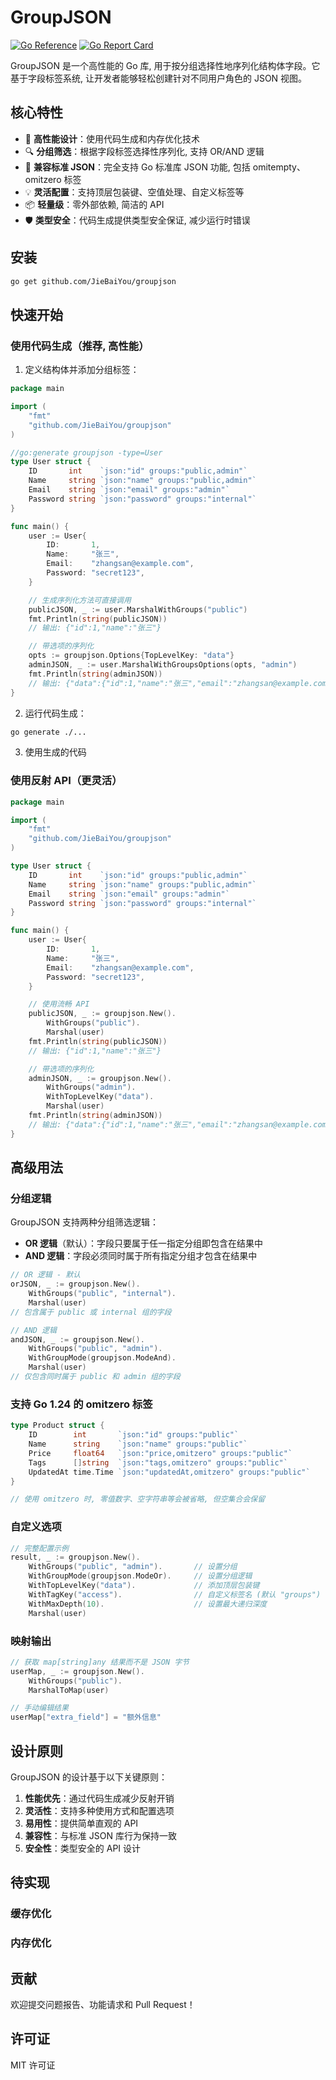 # GroupJSON

[![Go Reference](https://pkg.go.dev/badge/github.com/JieBaiYou/groupjson.svg)](https://pkg.go.dev/github.com/JieBaiYou/groupjson)
[![Go Report Card](https://goreportcard.com/badge/github.com/JieBaiYou/groupjson)](https://goreportcard.com/report/github.com/JieBaiYou/groupjson)

GroupJSON 是一个高性能的 Go 库, 用于按分组选择性地序列化结构体字段。它基于字段标签系统, 让开发者能够轻松创建针对不同用户角色的 JSON 视图。

## 核心特性

- 🚀 **高性能设计**：使用代码生成和内存优化技术
- 🔍 **分组筛选**：根据字段标签选择性序列化, 支持 OR/AND 逻辑
- 🔄 **兼容标准 JSON**：完全支持 Go 标准库 JSON 功能, 包括 omitempty、omitzero 标签
- 💡 **灵活配置**：支持顶层包装键、空值处理、自定义标签等
- 📦 **轻量级**：零外部依赖, 简洁的 API
- 🛡️ **类型安全**：代码生成提供类型安全保证, 减少运行时错误

## 安装

```bash
go get github.com/JieBaiYou/groupjson
```

## 快速开始

### 使用代码生成（推荐, 高性能）

1. 定义结构体并添加分组标签：

```go
package main

import (
    "fmt"
    "github.com/JieBaiYou/groupjson"
)

//go:generate groupjson -type=User
type User struct {
    ID       int    `json:"id" groups:"public,admin"`
    Name     string `json:"name" groups:"public,admin"`
    Email    string `json:"email" groups:"admin"`
    Password string `json:"password" groups:"internal"`
}

func main() {
    user := User{
        ID:       1,
        Name:     "张三",
        Email:    "zhangsan@example.com",
        Password: "secret123",
    }

    // 生成序列化方法可直接调用
    publicJSON, _ := user.MarshalWithGroups("public")
    fmt.Println(string(publicJSON))
    // 输出: {"id":1,"name":"张三"}

    // 带选项的序列化
    opts := groupjson.Options{TopLevelKey: "data"}
    adminJSON, _ := user.MarshalWithGroupsOptions(opts, "admin")
    fmt.Println(string(adminJSON))
    // 输出: {"data":{"id":1,"name":"张三","email":"zhangsan@example.com"}}
}
```

2. 运行代码生成：

```bash
go generate ./...
```

3. 使用生成的代码

### 使用反射 API（更灵活）

```go
package main

import (
    "fmt"
    "github.com/JieBaiYou/groupjson"
)

type User struct {
    ID       int    `json:"id" groups:"public,admin"`
    Name     string `json:"name" groups:"public,admin"`
    Email    string `json:"email" groups:"admin"`
    Password string `json:"password" groups:"internal"`
}

func main() {
    user := User{
        ID:       1,
        Name:     "张三",
        Email:    "zhangsan@example.com",
        Password: "secret123",
    }

    // 使用流畅 API
    publicJSON, _ := groupjson.New().
        WithGroups("public").
        Marshal(user)
    fmt.Println(string(publicJSON))
    // 输出: {"id":1,"name":"张三"}

    // 带选项的序列化
    adminJSON, _ := groupjson.New().
        WithGroups("admin").
        WithTopLevelKey("data").
        Marshal(user)
    fmt.Println(string(adminJSON))
    // 输出: {"data":{"id":1,"name":"张三","email":"zhangsan@example.com"}}
}
```

## 高级用法

### 分组逻辑

GroupJSON 支持两种分组筛选逻辑：

- **OR 逻辑**（默认）：字段只要属于任一指定分组即包含在结果中
- **AND 逻辑**：字段必须同时属于所有指定分组才包含在结果中

```go
// OR 逻辑 - 默认
orJSON, _ := groupjson.New().
    WithGroups("public", "internal").
    Marshal(user)
// 包含属于 public 或 internal 组的字段

// AND 逻辑
andJSON, _ := groupjson.New().
    WithGroups("public", "admin").
    WithGroupMode(groupjson.ModeAnd).
    Marshal(user)
// 仅包含同时属于 public 和 admin 组的字段
```

### 支持 Go 1.24 的 omitzero 标签

```go
type Product struct {
    ID        int       `json:"id" groups:"public"`
    Name      string    `json:"name" groups:"public"`
    Price     float64   `json:"price,omitzero" groups:"public"`
    Tags      []string  `json:"tags,omitzero" groups:"public"`
    UpdatedAt time.Time `json:"updatedAt,omitzero" groups:"public"`
}

// 使用 omitzero 时, 零值数字、空字符串等会被省略, 但空集合会保留
```

### 自定义选项

```go
// 完整配置示例
result, _ := groupjson.New().
    WithGroups("public", "admin").       // 设置分组
    WithGroupMode(groupjson.ModeOr).     // 设置分组逻辑
    WithTopLevelKey("data").             // 添加顶层包装键
    WithTagKey("access").                // 自定义标签名 (默认 "groups")
    WithMaxDepth(10).                    // 设置最大递归深度
    Marshal(user)
```

### 映射输出

```go
// 获取 map[string]any 结果而不是 JSON 字节
userMap, _ := groupjson.New().
    WithGroups("public").
    MarshalToMap(user)

// 手动编辑结果
userMap["extra_field"] = "额外信息"
```

## 设计原则

GroupJSON 的设计基于以下关键原则：

1. **性能优先**：通过代码生成减少反射开销
2. **灵活性**：支持多种使用方式和配置选项
3. **易用性**：提供简单直观的 API
4. **兼容性**：与标准 JSON 库行为保持一致
5. **安全性**：类型安全的 API 设计

## 待实现

### 缓存优化

### 内存优化

## 贡献

欢迎提交问题报告、功能请求和 Pull Request！

## 许可证

MIT 许可证
